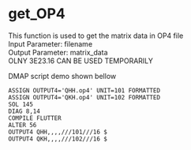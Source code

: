 # get_OP4
This function is used to get the matrix data in OP4 file  
Input Parameter: filename  
Output Parameter: matrix_data  
OLNY 3E23.16 CAN BE USED TEMPORARILY  

DMAP script demo shown bellow  
 ```
ASSIGN OUTPUT4='QHH.op4' UNIT=101 FORMATTED  
ASSIGN OUTPUT4='QKH.op4' UNIT=102 FORMATTED  
SOL 145  
DIAG 8,14  
COMPILE FLUTTER  
ALTER 56  
OUTPUT4 QHH,,,,///101///16 $  
OUTPUT4 QKH,,,,///102///16 $  
 ```

